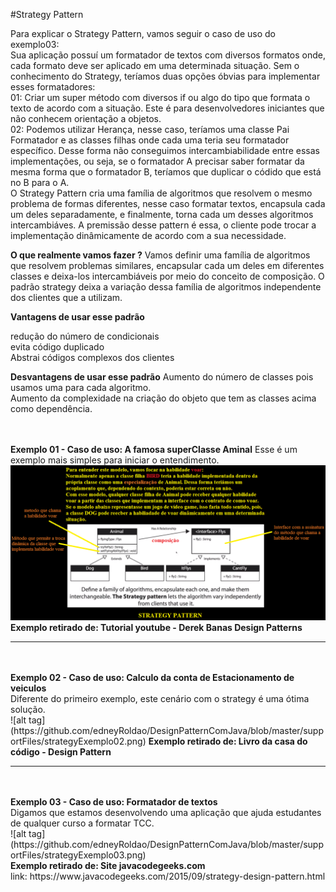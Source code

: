 #Strategy Pattern
	
Para explicar o Strategy Pattern, vamos seguir o caso de uso do exemplo03:
<br/>
Sua aplicação possuí um formatador de textos com diversos formatos onde, cada formato deve ser aplicado em uma determinada situação. Sem o conhecimento do Strategy, teríamos duas opções óbvias para implementar
esses formatadores:
<br/>
01: Criar um super método com diversos if ou algo do tipo que formata o texto de acordo com a situação. Este é para desenvolvedores iniciantes que não conhecem orientação a objetos.
<br/>
02: Podemos utilizar Herança, nesse caso, teríamos uma classe Pai Formatador e as classes filhas onde cada uma teria seu formatador específico. Desse forma não conseguimos intercambiabilidade entre essas implementações, ou seja, se o formatador A precisar saber formatar da mesma forma que o formatador B, teríamos que duplicar o códido que está no B para o A.
<br/>
O Strategy Pattern cria uma família de algoritmos que resolvem o mesmo problema de formas diferentes, nesse caso formatar textos, encapsula cada um deles separadamente, e finalmente,
torna cada um desses algoritmos intercambiáves. A premissão desse pattern é essa, o cliente pode trocar a implementação dinâmicamente de acordo com a sua necessidade.
<br/>

<b>O que realmente vamos fazer ?</b>
Vamos definir uma família de algoritmos que resolvem problemas similares,  encapsular cada um deles em diferentes classes e deixa-los intercambiáveis por meio do conceito de composição.
O padrão strategy deixa a variação dessa família de algoritmos independente dos clientes que a utilizam.

<b>Vantagens de usar esse padrão</b>

redução do número de condicionais
<br/>
evita código duplicado
<br/>
Abstrai códigos complexos dos clientes
<br/>

<b>Desvantagens de usar esse padrão</b>
Aumento do número de classes pois usamos uma para cada algoritmo.
<br/>
Aumento da complexidade na criação do objeto que tem as classes acima como dependência.

<br/><br/>
<b>Exemplo 01 - Caso de uso: A famosa superClasse Aminal</b>
Esse é um exemplo mais simples para iniciar o entendimento.
<br/>
![alt tag](https://github.com/edneyRoldao/DesignPatternComJava/blob/master/supportFiles/strategyExemplo01.png)
<br/>
<b>Exemplo retirado de: Tutorial youtube - Derek Banas Design Patterns</b>
<hr/>
<br/><br/>
<b>Exemplo 02 - Caso de uso: Calculo da conta de Estacionamento de veiculos</b>
<br/>
Diferente do primeiro exemplo, este cenário com o strategy é uma ótima solução.
<br/>
![alt tag](https://github.com/edneyRoldao/DesignPatternComJava/blob/master/supportFiles/strategyExemplo02.png)
<b>Exemplo retirado de: Livro da casa do código - Design Pattern</b>
<hr/>
<br/><br/>
<b>Exemplo 03 - Caso de uso: Formatador de textos</b>
<br/>
Digamos que estamos desenvolvendo uma aplicação que ajuda estudantes de qualquer curso a formatar TCC.
<br/> 
![alt tag](https://github.com/edneyRoldao/DesignPatternComJava/blob/master/supportFiles/strategyExemplo03.png)
<br/>
<b>Exemplo retirado de: Site javacodegeeks.com</b>
<br/>
link: https://www.javacodegeeks.com/2015/09/strategy-design-pattern.html








